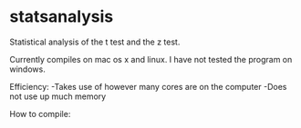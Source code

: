 statsanalysis
=============

Statistical analysis of the t test and the z test.

Currently compiles on mac os x and linux.  I have not tested the program on windows.

Efficiency:
-Takes use of however many cores are on the computer
-Does not use up much memory

How to compile:
